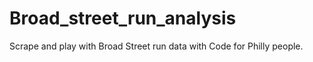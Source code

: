 # Broad_street_run_analysis
Scrape and play with Broad Street run data with Code for Philly people.
